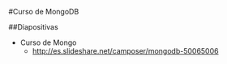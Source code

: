 #Curso de MongoDB

##Diapositivas

- Curso de Mongo
	- http://es.slideshare.net/camposer/mongodb-50065006
